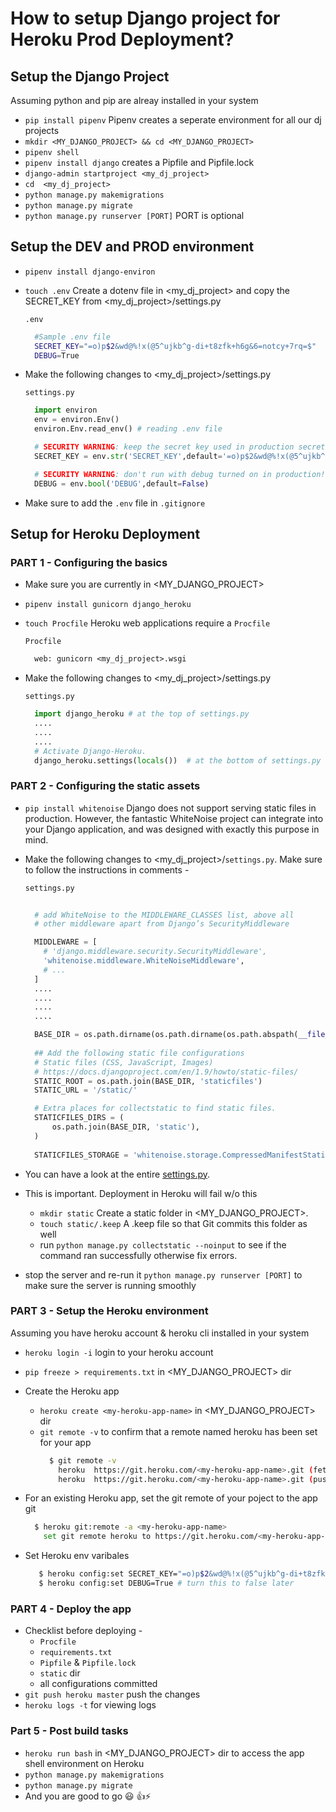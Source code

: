 # How to setup Django project for Heroku Prod Deployment?

## Setup the Django Project

Assuming python and pip are alreay installed in your system<br>

- `pip install pipenv` Pipenv creates a seperate environment for all our dj projects<br>
- `mkdir <MY_DJANGO_PROJECT> && cd <MY_DJANGO_PROJECT>`
- `pipenv shell`
- `pipenv install django` creates a Pipfile and Pipfile.lock
- `django-admin startproject <my_dj_project>`
- `cd  <my_dj_project>`
- `python manage.py makemigrations`
- `python manage.py migrate`
- `python manage.py runserver [PORT]` PORT is optional

## Setup the DEV and PROD environment

- `pipenv install django-environ`
- `touch .env` Create a dotenv file in <my_dj_project> and copy the SECRET_KEY from <my_dj_project>/settings.py
  
  `.env`
  ```bash
    #Sample .env file
    SECRET_KEY="=o)p$2&wd@%!x(@5^ujkb^g-di+t8zfk+h6g&6=notcy+7rq=$"
    DEBUG=True
  ```
- Make the following changes to <my_dj_project>/settings.py

  `settings.py`
  ```python
    import environ
    env = environ.Env()
    environ.Env.read_env() # reading .env file

    # SECURITY WARNING: keep the secret key used in production secret!
    SECRET_KEY = env.str('SECRET_KEY',default='=o)p$2&wd@%!x(@5^ujkb^g-di+t8zfk+h6g&6=notcy+7rq=$')

    # SECURITY WARNING: don't run with debug turned on in production!
    DEBUG = env.bool('DEBUG',default=False) 
  ```
- Make sure to add the `.env` file in `.gitignore`

## Setup for Heroku Deployment

### PART 1 - Configuring the basics
- Make sure you are currently in <MY_DJANGO_PROJECT>
- `pipenv install gunicorn django_heroku`
- `touch Procfile` Heroku web applications require a `Procfile`
  
  `Procfile`
  ```txt
    web: gunicorn <my_dj_project>.wsgi
  ```
- Make the following changes to <my_dj_project>/settings.py
  
  `settings.py`
  ```python
    import django_heroku # at the top of settings.py
    ....
    ....
    ....
    # Activate Django-Heroku.
    django_heroku.settings(locals())  # at the bottom of settings.py
  ```

### PART 2 - Configuring the static assets
- `pip install whitenoise` Django does not support serving static files in production. However, the fantastic WhiteNoise project can integrate into your Django application, and was designed with exactly this purpose in mind.
- Make the following changes to <my_dj_project>/`settings.py`. Make sure to follow the instructions in comments -

  `settings.py`
  ```python
    
    # add WhiteNoise to the MIDDLEWARE_CLASSES list, above all 
    # other middleware apart from Django’s SecurityMiddleware

    MIDDLEWARE = [
      # 'django.middleware.security.SecurityMiddleware',
      'whitenoise.middleware.WhiteNoiseMiddleware',
      # ...
    ]
    ....
    ....
    ....
    ....

    BASE_DIR = os.path.dirname(os.path.dirname(os.path.abspath(__file__)))
    
    ## Add the following static file configurations
    # Static files (CSS, JavaScript, Images)
    # https://docs.djangoproject.com/en/1.9/howto/static-files/
    STATIC_ROOT = os.path.join(BASE_DIR, 'staticfiles')
    STATIC_URL = '/static/'

    # Extra places for collectstatic to find static files.
    STATICFILES_DIRS = (
        os.path.join(BASE_DIR, 'static'),
    )
    
    STATICFILES_STORAGE = 'whitenoise.storage.CompressedManifestStaticFilesStorage'
  ```
- You can have a look at the entire [settings.py](https://github.com/sohammondal/heroku_demo_django_project/blob/master/heroku_demo_django/settings.py).
  
- This is important. Deployment in Heroku will fail w/o this
  - `mkdir static` Create a static folder in <MY_DJANGO_PROJECT>.
  - `touch static/.keep` A .keep file so that Git commits this folder as well
  - run `python manage.py collectstatic --noinput` to see if the command ran successfully otherwise fix errors.

- stop the server and re-run it `python manage.py runserver [PORT]` to make sure the server is running smoothly

### PART 3 - Setup the Heroku environment

Assuming you have heroku account & heroku cli installed in your system
- `heroku login -i` login to your heroku account
- `pip freeze > requirements.txt` in <MY_DJANGO_PROJECT> dir
- Create the Heroku app
  - `heroku create <my-heroku-app-name>` in <MY_DJANGO_PROJECT> dir
  - `git remote -v` to confirm that a remote named heroku has been set for your app
    ```bash
      $ git remote -v
        heroku  https://git.heroku.com/<my-heroku-app-name>.git (fetch)
        heroku  https://git.heroku.com/<my-heroku-app-name>.git (push)
    ```
- For an existing Heroku app, set the git remote of your poject to the app git
    ```bash
      $ heroku git:remote -a <my-heroku-app-name>
        set git remote heroku to https://git.heroku.com/<my-heroku-app-name>.git
    ```
- Set Heroku env varibales
  
  ```bash
     $ heroku config:set SECRET_KEY="=o)p$2&wd@%!x(@5^ujkb^g-di+t8zfk+h6g&6=notcy+7rq=$"
     $ heroku config:set DEBUG=True # turn this to false later
  ```

### PART 4 - Deploy the app
- Checklist before deploying - 
  - `Procfile`
  - `requirements.txt`
  - `Pipfile` & `Pipfile.lock`
  - `static` dir
  - all configurations committed
- `git push heroku master` push the changes
- `heroku logs -t` for viewing logs

### Part 5 - Post build tasks
- `heroku run bash` in <MY_DJANGO_PROJECT> dir to access the app shell environment on Heroku
- `python manage.py makemigrations`
- `python manage.py migrate`
- And you are good to go 😃 👍⚡
